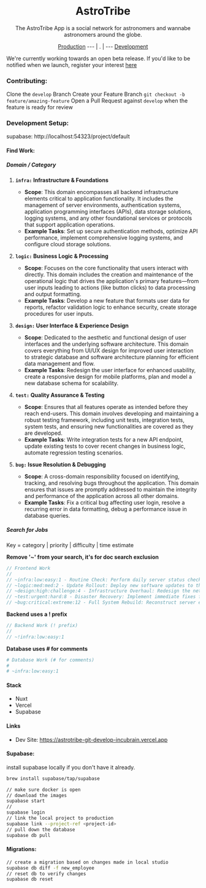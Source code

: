 <h1 align="center" style="margin-top: 0px;">AstroTribe</h1>
<!-- <p align="center" style="margin-bottom: 0px !important;">
  <img width="200" src="https://github.com/Drew-Macgibbon/design-portfolio/blob/main/public/readme/doom-logo.png" align="center">
</p> -->
<p align="center" >The AstroTribe App is a social network for astronomers and wannabe astronomers around the globe.</p>

<p align="center">
  <a href="https://astronera.org/">Production</a> --- |  .  | --- <a href="https://astrotribe.vercel.app/">Development</a>
</p>

We're currently working towards an open beta release. If you'd like to be notified when we launch,
register your interest [here](https://astrotribe.vercel.app/auth/register)

### Contributing:

Clone the `develop` Branch Create your Feature Branch `git checkout -b feature/amazing-feature` Open
a Pull Request against `develop` when the feature is ready for review

### Development Setup:

supabase: http://localhost:54323/project/default

#### Find Work:

##### Domain / Category

1. **`infra:` Infrastructure & Foundations**

   - **Scope**: This domain encompasses all backend infrastructure elements critical to application
     functionality. It includes the management of server environments, authentication systems,
     application programming interfaces (APIs), data storage solutions, logging systems, and any
     other foundational services or protocols that support application operations.
   - **Example Tasks**: Set up secure authentication methods, optimize API performance, implement
     comprehensive logging systems, and configure cloud storage solutions.

2. **`logic:` Business Logic & Processing**

   - **Scope**: Focuses on the core functionality that users interact with directly. This domain
     includes the creation and maintenance of the operational logic that drives the application's
     primary features—from user inputs leading to actions (like button clicks) to data processing
     and output formatting.
   - **Example Tasks**: Develop a new feature that formats user data for reports, refactor
     validation logic to enhance security, create storage procedures for user inputs.

3. **`design:` User Interface & Experience Design**

   - **Scope**: Dedicated to the aesthetic and functional design of user interfaces and the
     underlying software architecture. This domain covers everything from UI/UX design for improved
     user interaction to strategic database and software architecture planning for efficient data
     management and flow.
   - **Example Tasks**: Redesign the user interface for enhanced usability, create a responsive
     design for mobile platforms, plan and model a new database schema for scalability.

4. **`test:` Quality Assurance & Testing**

   - **Scope**: Ensures that all features operate as intended before they reach end-users. This
     domain involves developing and maintaining a robust testing framework, including unit tests,
     integration tests, system tests, and ensuring new functionalities are covered as they are
     developed.
   - **Example Tasks**: Write integration tests for a new API endpoint, update existing tests to
     cover recent changes in business logic, automate regression testing scenarios.

5. **`bug:` Issue Resolution & Debugging**
   - **Scope**: A cross-domain responsibility focused on identifying, tracking, and resolving bugs
     throughout the application. This domain ensures that issues are promptly addressed to maintain
     the integrity and performance of the application across all other domains.
   - **Example Tasks**: Fix a critical bug affecting user login, resolve a recurring error in data
     formatting, debug a performance issue in database queries.

##### Search for Jobs

Key = category | priority | difficulty | time estimate

<!-- // teams work in small groups on single feature end to end -->

**Remove '~' from your search, it's for doc search exclusion**

```ts
// Frontend Work
//
// ~infra:low:easy:1 - Routine Check: Perform daily server status check.
// ~logic:med:med:2 - Update Rollout: Deploy new software updates to the server cluster.
// ~design:high:challenge:4 - Infrastructure Overhaul: Redesign the network architecture for increased efficiency.
// ~test:urgent:hard:8 - Disaster Recovery: Implement immediate fixes following a critical system failure.
// ~bug:critical:extreme:12 - Full System Rebuild: Reconstruct server environment and restore all critical services post-major outage.
```

**Backend uses a ! prefix**

```ts
// Backend Work (! prefix)
//
// ~!infra:low:easy:1
```

**Database uses # for comments**

```bash
# Database Work (# for comments)
#
# ~infra:low:easy:1
```

#### Stack

- Nuxt
- Vercel
- Supabase

#### Links

- Dev Site: https://astrotribe-git-develop-incubrain.vercel.app

#### Supabase:

install supabase locally if you don't have it already.

```bash
brew install supabase/tap/supabase
```

```bash
// make sure docker is open
// download the images
supabase start
//
supabase login
// link the local project to production
supabase link --project-ref <project-id>
// pull down the database
supabase db pull
```

#### Migrations:

```bash
// create a migration based on changes made in local studio
supabase db diff -f new_employee
// reset db to verify changes
supabase db reset
```

<!--
select count(*) from companies where description is null; = 7912 (8279 total)
company_urls: 46,074 records
news: 626 records
 -->
